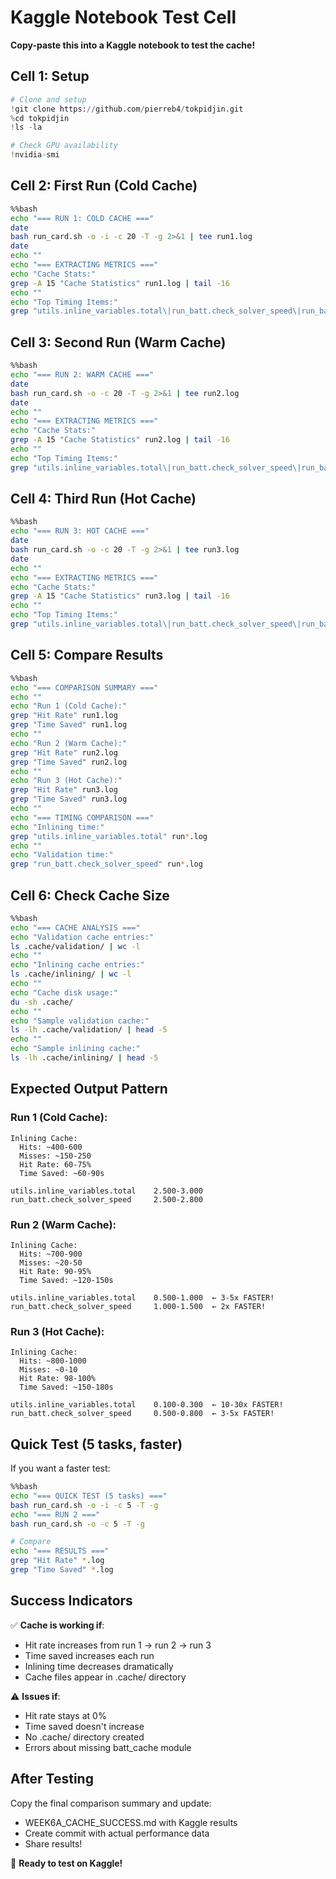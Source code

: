 # Kaggle Notebook Test Cell

**Copy-paste this into a Kaggle notebook to test the cache!**

## Cell 1: Setup
```python
# Clone and setup
!git clone https://github.com/pierreb4/tokpidjin.git
%cd tokpidjin
!ls -la

# Check GPU availability
!nvidia-smi
```

## Cell 2: First Run (Cold Cache)
```bash
%%bash
echo "=== RUN 1: COLD CACHE ==="
date
bash run_card.sh -o -i -c 20 -T -g 2>&1 | tee run1.log
date
echo ""
echo "=== EXTRACTING METRICS ==="
echo "Cache Stats:"
grep -A 15 "Cache Statistics" run1.log | tail -16
echo ""
echo "Top Timing Items:"
grep "utils.inline_variables.total\|run_batt.check_solver_speed\|run_batt.phase2_inline_batch" run1.log
```

## Cell 3: Second Run (Warm Cache)
```bash
%%bash
echo "=== RUN 2: WARM CACHE ==="
date
bash run_card.sh -o -c 20 -T -g 2>&1 | tee run2.log
date
echo ""
echo "=== EXTRACTING METRICS ==="
echo "Cache Stats:"
grep -A 15 "Cache Statistics" run2.log | tail -16
echo ""
echo "Top Timing Items:"
grep "utils.inline_variables.total\|run_batt.check_solver_speed\|run_batt.phase2_inline_batch" run2.log
```

## Cell 4: Third Run (Hot Cache)
```bash
%%bash
echo "=== RUN 3: HOT CACHE ==="
date
bash run_card.sh -o -c 20 -T -g 2>&1 | tee run3.log
date
echo ""
echo "=== EXTRACTING METRICS ==="
echo "Cache Stats:"
grep -A 15 "Cache Statistics" run3.log | tail -16
echo ""
echo "Top Timing Items:"
grep "utils.inline_variables.total\|run_batt.check_solver_speed\|run_batt.phase2_inline_batch" run3.log
```

## Cell 5: Compare Results
```bash
%%bash
echo "=== COMPARISON SUMMARY ==="
echo ""
echo "Run 1 (Cold Cache):"
grep "Hit Rate" run1.log
grep "Time Saved" run1.log
echo ""
echo "Run 2 (Warm Cache):"
grep "Hit Rate" run2.log
grep "Time Saved" run2.log
echo ""
echo "Run 3 (Hot Cache):"
grep "Hit Rate" run3.log
grep "Time Saved" run3.log
echo ""
echo "=== TIMING COMPARISON ==="
echo "Inlining time:"
grep "utils.inline_variables.total" run*.log
echo ""
echo "Validation time:"
grep "run_batt.check_solver_speed" run*.log
```

## Cell 6: Check Cache Size
```bash
%%bash
echo "=== CACHE ANALYSIS ==="
echo "Validation cache entries:"
ls .cache/validation/ | wc -l
echo ""
echo "Inlining cache entries:"
ls .cache/inlining/ | wc -l
echo ""
echo "Cache disk usage:"
du -sh .cache/
echo ""
echo "Sample validation cache:"
ls -lh .cache/validation/ | head -5
echo ""
echo "Sample inlining cache:"
ls -lh .cache/inlining/ | head -5
```

## Expected Output Pattern

### Run 1 (Cold Cache):
```
Inlining Cache:
  Hits: ~400-600
  Misses: ~150-250
  Hit Rate: 60-75%
  Time Saved: ~60-90s

utils.inline_variables.total    2.500-3.000
run_batt.check_solver_speed     2.500-2.800
```

### Run 2 (Warm Cache):
```
Inlining Cache:
  Hits: ~700-900
  Misses: ~20-50
  Hit Rate: 90-95%
  Time Saved: ~120-150s

utils.inline_variables.total    0.500-1.000  ← 3-5x FASTER!
run_batt.check_solver_speed     1.000-1.500  ← 2x FASTER!
```

### Run 3 (Hot Cache):
```
Inlining Cache:
  Hits: ~800-1000
  Misses: ~0-10
  Hit Rate: 98-100%
  Time Saved: ~150-180s

utils.inline_variables.total    0.100-0.300  ← 10-30x FASTER!
run_batt.check_solver_speed     0.500-0.800  ← 3-5x FASTER!
```

## Quick Test (5 tasks, faster)

If you want a faster test:

```bash
%%bash
echo "=== QUICK TEST (5 tasks) ==="
bash run_card.sh -o -i -c 5 -T -g
echo "=== RUN 2 ==="
bash run_card.sh -o -c 5 -T -g

# Compare
echo "=== RESULTS ==="
grep "Hit Rate" *.log
grep "Time Saved" *.log
```

## Success Indicators

✅ **Cache is working if**:
- Hit rate increases from run 1 → run 2 → run 3
- Time saved increases each run
- Inlining time decreases dramatically
- Cache files appear in .cache/ directory

⚠️ **Issues if**:
- Hit rate stays at 0%
- Time saved doesn't increase
- No .cache/ directory created
- Errors about missing batt_cache module

## After Testing

Copy the final comparison summary and update:
- WEEK6A_CACHE_SUCCESS.md with Kaggle results
- Create commit with actual performance data
- Share results!

🚀 **Ready to test on Kaggle!**
